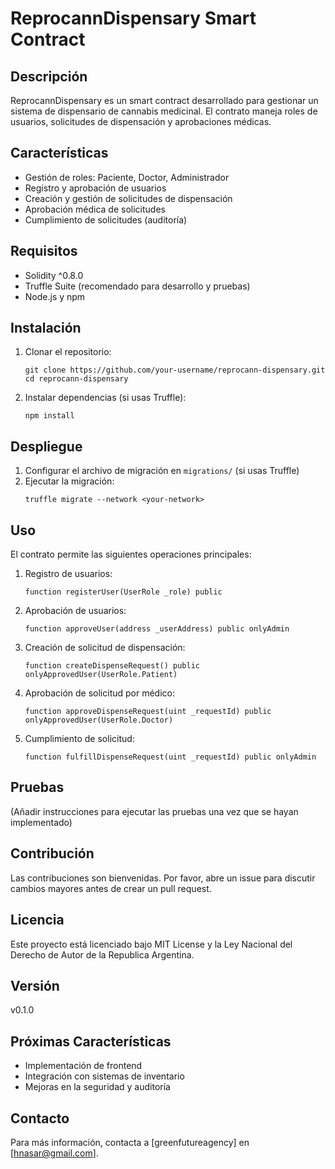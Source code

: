 # ReprocannDispensary Smart Contract

## Descripción
ReprocannDispensary es un smart contract desarrollado para gestionar un sistema de dispensario de cannabis medicinal. El contrato maneja roles de usuarios, solicitudes de dispensación y aprobaciones médicas.

## Características
- Gestión de roles: Paciente, Doctor, Administrador
- Registro y aprobación de usuarios
- Creación y gestión de solicitudes de dispensación
- Aprobación médica de solicitudes
- Cumplimiento de solicitudes (auditoría)

## Requisitos
- Solidity ^0.8.0
- Truffle Suite (recomendado para desarrollo y pruebas)
- Node.js y npm

## Instalación
1. Clonar el repositorio:
   ```
   git clone https://github.com/your-username/reprocann-dispensary.git
   cd reprocann-dispensary
   ```

2. Instalar dependencias (si usas Truffle):
   ```
   npm install
   ```

## Despliegue
1. Configurar el archivo de migración en `migrations/` (si usas Truffle)
2. Ejecutar la migración:
   ```
   truffle migrate --network <your-network>
   ```

## Uso
El contrato permite las siguientes operaciones principales:

1. Registro de usuarios:
   ```solidity
   function registerUser(UserRole _role) public
   ```

2. Aprobación de usuarios:
   ```solidity
   function approveUser(address _userAddress) public onlyAdmin
   ```

3. Creación de solicitud de dispensación:
   ```solidity
   function createDispenseRequest() public onlyApprovedUser(UserRole.Patient)
   ```

4. Aprobación de solicitud por médico:
   ```solidity
   function approveDispenseRequest(uint _requestId) public onlyApprovedUser(UserRole.Doctor)
   ```

5. Cumplimiento de solicitud:
   ```solidity
   function fulfillDispenseRequest(uint _requestId) public onlyAdmin
   ```

## Pruebas
(Añadir instrucciones para ejecutar las pruebas una vez que se hayan implementado)

## Contribución
Las contribuciones son bienvenidas. Por favor, abre un issue para discutir cambios mayores antes de crear un pull request.

## Licencia
Este proyecto está licenciado bajo MIT License y la Ley Nacional del Derecho de Autor de la Republica Argentina.

## Versión
v0.1.0

## Próximas Características
- Implementación de frontend
- Integración con sistemas de inventario
- Mejoras en la seguridad y auditoría

## Contacto
Para más información, contacta a [greenfutureagency] en [hnasar@gmail.com].
